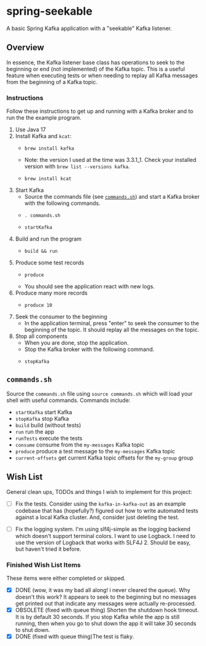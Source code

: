 # spring-seekable

A basic Spring Kafka application with a "seekable" Kafka listener.


## Overview

In essence, the Kafka listener base class has operations to seek to the beginning or end (not implemented) of the 
Kafka topic. This is a useful feature when executing tests or when needing to replay all Kafka 
messages from the beginning of a Kafka topic.


### Instructions

Follow these instructions to get up and running with a Kafka broker and to run the the example program.

1. Use Java 17
2. Install Kafka and `kcat`:
   * ```shell
     brew install kafka
     ```
   * Note: the version I used at the time was 3.3.1_1. Check your installed version with `brew list --versions kafka`.
   * ```shell
     brew install kcat
     ```
3. Start Kafka
   * Source the commands file (see [`commands.sh`](#commandssh)) and start a Kafka broker with the following commands.
   * ```shell
     . commands.sh
     ```
   * ```shell
     startKafka
     ```
4. Build and run the program
   * ```shell
     build && run
     ```
5. Produce some test records
   * ```shell
     produce
     ```
   * You should see the application react with new logs.
6. Produce many more records
   * ```shell
     produce 10
     ```
7. Seek the consumer to the beginning
   * In the application terminal, press "enter" to seek the consumer to the beginning of the topic. It should replay all 
     the messages on the topic.
8. Stop all components
    * When you are done, stop the application.
    * Stop the Kafka broker with the following command.
    * ```shell
      stopKafka
      ```


## `commands.sh`

Source the `commands.sh` file using `source commands.sh` which will load your shell with useful 
commands. Commands include:

  * `startKafka` start Kafka
  * `stopKafka` stop Kafka
  * `build` build (without tests)
  * `run` run the app
  * `runTests` execute the tests
  * `consume` consume from the `my-messages` Kafka topic
  * `produce` produce a test message to the `my-messages` Kafka topic 
  * `current-offsets` get current Kafka topic offsets for the `my-group` group 


## Wish List

General clean ups, TODOs and things I wish to implement for this project:

  * [ ] Fix the tests. Consider using the `kafka-in-kafka-out` as an example codebase that has (hopefully?) figured out how
    to write automated tests against a local Kafka cluster. And, consider just deleting the test.
  * [ ] Fix the logging system. I'm using slf4j-simple as the logging backend which doesn't support terminal colors. I
    want to use Logback. I need to use the version of Logback that works with SLF4J 2. Should be easy, but haven't tried
    it before.  


### Finished Wish List Items

These items were either completed or skipped.

* [x] DONE (wow, it was my bad all along! i never cleared the queue). Why doesn't this work? It appears to seek to the beginning but no messages get printed out that indicate any
  messages were actually re-processed.
* [x] OBSOLETE (fixed with queue thing) Shorten the shutdown hook timeout. It is by default 30 seconds. If you stop Kafka while the app is still running,
  then when you go to shut down the app it will take 30 seconds to shut down.
* [x] DONE (fixed with queue thing)The test is flaky.
